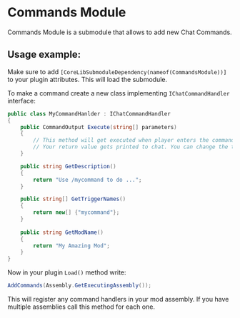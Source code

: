 # Commands Module
Commands Module is a submodule that allows to add new Chat Commands. 

## Usage example:
Make sure to add `[CoreLibSubmoduleDependency(nameof(CommandsModule))]` to your plugin attributes. This will load the submodule.

To make a command create a new class implementing `IChatCommandHandler` interface:
```cs
public class MyCommandHanlder : IChatCommandHandler
{
    public CommandOutput Execute(string[] parameters)
    {
        // This method will get executed when player enters the command.
        // Your return value gets printed to chat. You can change the text color to indicate result success or something else
    }

    public string GetDescription()
    {
        return "Use /mycommand to do ...";
    }

    public string[] GetTriggerNames()
    {
        return new[] {"mycommand"};
    }
    
    public string GetModName()
    {
        return "My Amazing Mod";
    }
}
```

Now in your plugin `Load()` method write:
```cs
AddCommands(Assembly.GetExecutingAssembly());
```
This will register any command handlers in your mod assembly. If you have multiple assemblies call this method for each one.